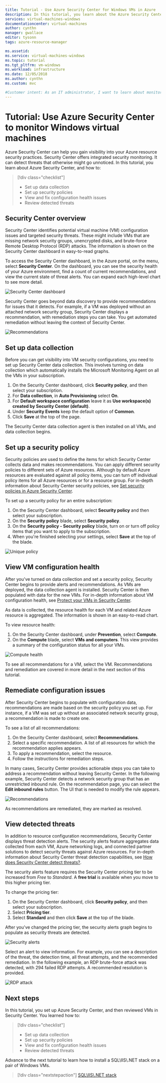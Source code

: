 ```yaml
---
title: Tutorial - Use Azure Security Center for Windows VMs in Azure 
description: In this tutorial, you learn about the Azure Security Center features to help protect and secure your Windows virtual machines in Azure.
services: virtual-machines-windows
documentationcenter: virtual-machines
author: cynthn
manager: gwallace
editor: tysonn
tags: azure-resource-manager

ms.assetid: 
ms.service: virtual-machines-windows
ms.topic: tutorial
ms.tgt_pltfrm: vm-windows
ms.workload: infrastructure
ms.date: 12/05/2018
ms.author: cynthn
ms.custom: mvc

#Customer intent: As an IT administrator, I want to learn about monitoring security in Azure so that I can make sure my virtual machines are protected and compliant with security policies.
---
```


# Tutorial: Use Azure Security Center to monitor Windows virtual machines

Azure Security Center can help you gain visibility into your Azure resource security practices. Security Center offers integrated security monitoring. It can detect threats that otherwise might go unnoticed. In this tutorial, you learn about Azure Security Center, and how to:

> [!div class="checklist"]
> * Set up data collection
> * Set up security policies
> * View and fix configuration health issues
> * Review detected threats

## Security Center overview

Security Center identifies potential virtual machine (VM) configuration issues and targeted security threats. These might include VMs that are missing network security groups, unencrypted disks, and brute-force Remote Desktop Protocol (RDP) attacks. The information is shown on the Security Center dashboard in easy-to-read graphs.

To access the Security Center dashboard, in the Azure portal, on the menu, select  **Security Center**. On the dashboard, you can see the security health of your Azure environment, find a count of current recommendations, and view the current state of threat alerts. You can expand each high-level chart to see more detail.

![Security Center dashboard](./media/tutorial-azure-security/asc-dash.png)

Security Center goes beyond data discovery to provide recommendations for issues that it detects. For example, if a VM was deployed without an attached network security group, Security Center displays a recommendation, with remediation steps you can take. You get automated remediation without leaving the context of Security Center.  

![Recommendations](./media/tutorial-azure-security/recommendations.png)

## Set up data collection

Before you can get visibility into VM security configurations, you need to set up Security Center data collection. This involves turning on data collection which automatically installs the Microsoft Monitoring Agent on all the VMs in your subscription.

1. On the Security Center dashboard, click **Security policy**, and then select your subscription. 
2. For **Data collection**, in **Auto Provisioning** select **On**.
3. For **Default workspace configuration** leave it as **Use workspace(s) created by Security Center (default)**.
4. Under **Security Events** keep the default option of **Common**.
4. Click **Save** at the top of the page. 

The Security Center data collection agent is then installed on all VMs, and data collection begins. 

## Set up a security policy

Security policies are used to define the items for which Security Center collects data and makes recommendations. You can apply different security policies to different sets of Azure resources. Although by default Azure resources are evaluated against all policy items, you can turn off individual policy items for all Azure resources or for a resource group. For in-depth information about Security Center security policies, see [Set security policies in Azure Security Center](../../security-center/security-center-policies.md). 

To set up a security policy for an entire subscription:

1. On the Security Center dashboard, select **Security policy** and then select your subscription.
2. On the **Security policy** blade, select **Security policy**. 
3. On the **Security policy - Security policy** blade, turn on or turn off policy items that you want to apply to the subscription.
4. When you're finished selecting your settings, select **Save** at the top of the blade. 


![Unique policy](./media/tutorial-azure-security/unique-policy.png)

## View VM configuration health

After you've turned on data collection and set a security policy, Security Center begins to provide alerts and recommendations. As VMs are deployed, the data collection agent is installed. Security Center is then populated with data for the new VMs. For in-depth information about VM configuration health, see [Protect your VMs in Security Center](../../security-center/security-center-virtual-machine-protection.md). 

As data is collected, the resource health for each VM and related Azure resource is aggregated. The information is shown in an easy-to-read chart. 

To view resource health:

1.  On the Security Center dashboard, under **Prevention**, select **Compute**. 
2.  On the **Compute** blade, select **VMs and computers**. This view provides a summary of the configuration status for all your VMs.

![Compute health](./media/tutorial-azure-security/compute-health.png)

To see all recommendations for a VM, select the VM. Recommendations and remediation are covered in more detail in the next section of this tutorial.

## Remediate configuration issues

After Security Center begins to populate with configuration data, recommendations are made based on the security policy you set up. For instance, if a VM was set up without an associated network security group, a recommendation is made to create one. 

To see a list of all recommendations: 

1. On the Security Center dashboard, select **Recommendations**.
2. Select a specific recommendation. A list of all resources for which the recommendation applies appears.
3. To apply a recommendation, select the resource. 
4. Follow the instructions for remediation steps. 

In many cases, Security Center provides actionable steps you can take to address a recommendation without leaving Security Center. In the following example, Security Center detects a network security group that has an unrestricted inbound rule. On the recommendation page, you can select the **Edit inbound rules** button. The UI that is needed to modify the rule appears. 

![Recommendations](./media/tutorial-azure-security/remediation.png)

As recommendations are remediated, they are marked as resolved. 

## View detected threats

In addition to resource configuration recommendations, Security Center displays threat detection alerts. The security alerts feature aggregates data collected from each VM, Azure networking logs, and connected partner solutions to detect security threats against Azure resources. For in-depth information about Security Center threat detection capabilities, see [How does Security Center detect threats?](../../security-center/security-center-alerts-overview.md#detect-threats).

The security alerts feature requires the Security Center pricing tier to be increased from *Free* to *Standard*. A **free trial** is available when you move to this higher pricing tier. 

To change the pricing tier:  

1. On the Security Center dashboard, click **Security policy**, and then select your subscription.
2. Select **Pricing tier**.
3. Select **Standard** and then click **Save** at the top of the blade.


After you've changed the pricing tier, the security alerts graph begins to populate as security threats are detected.

![Security alerts](./media/tutorial-azure-security/security-alerts.png)

Select an alert to view information. For example, you can see a description of the threat, the detection time, all threat attempts, and the recommended remediation. In the following example, an RDP brute-force attack was detected, with 294 failed RDP attempts. A recommended resolution is provided.

![RDP attack](./media/tutorial-azure-security/rdp-attack.png)

## Next steps
In this tutorial, you set up Azure Security Center, and then reviewed VMs in Security Center. You learned how to:

> [!div class="checklist"]
> * Set up data collection
> * Set up security policies
> * View and fix configuration health issues
> * Review detected threats

Advance to the next tutorial to learn how to install a SQL&#92;IIS&#92;.NET stack on a pair of Windows VMs.

> [!div class="nextstepaction"]
> [SQL&#92;IIS&#92;.NET stack](tutorial-iis-sql.md)
